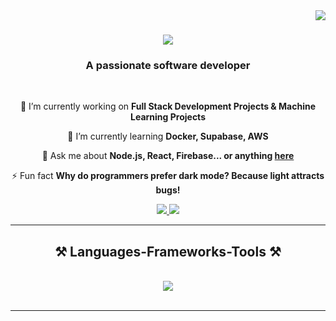 <img align="right" src="https://visitor-badge.laobi.icu/badge?page_id=balananujith.visitor-badge" />

<h1 align="center">
    <img src="https://readme-typing-svg.herokuapp.com/?font=Righteous&size=35&center=true&vCenter=true&width=500&height=70&duration=4000&lines=Hi+There!+👋;+I'm+Anujith+Balan!;+Welcome+to+my+Profile!!;" />
</h1>

<h3 align="center">A passionate software developer</h3>

<br/>

<div align="center">
 
 🔭 I’m currently working on **Full Stack Development Projects & Machine Learning Projects**
 
 🌱 I’m currently learning **Docker, Supabase, AWS**

💬 Ask me about **Node.js, React, Firebase... or anything [here](https://github.com/balananujith/balananujith/issues)**

⚡ Fun fact **Why do programmers prefer dark mode? Because light attracts bugs!**

 </div>
 
<div align="center"> 
  <a href="mailto:balananujith@gmail.com">
    <img src="https://img.shields.io/badge/Gmail-333333?style=for-the-badge&logo=gmail&logoColor=red" />
  </a>
  <a href="https://linkedin.com/in/pedro-sales-muniz" target="_blank">
    <img src="https://img.shields.io/badge/LinkedIn-0077B5?style=for-the-badge&logo=linkedin&logoColor=white" target="_blank" />
  </a>
  
</div>

 <hr/>
<h2 align="center">⚒️ Languages-Frameworks-Tools ⚒️</h2>
<br/>

<div align="center">
    <img src="https://skillicons.dev/icons?i=react,bootstrap,mui,html,css,vscode,github,flutter,tailwind,git,nextjs,mysql,flask,django,sqlite,vscode,discord,linux,ubuntu,anaconda,nodejs,python,javascript,typescript,express,firebase,mongodb,c,java,bluej,spring,wordpress,php,windicss,tensorflow,sklearn,replit,pytorch,pycharm,py,opencv,nuxtjs,npm,notion,netlify,kotlin,dart,cpp,cs" />
</div>

<br/>
<hr/>



